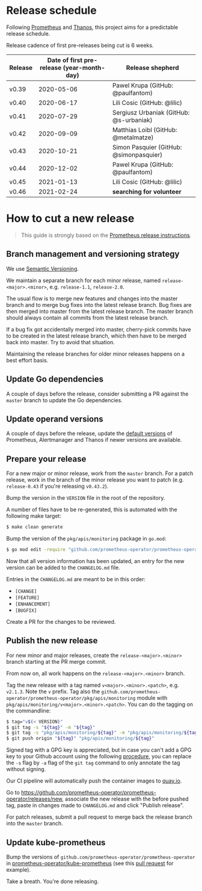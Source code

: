 # Release schedule

Following [Prometheus](https://github.com/prometheus/prometheus/blob/master/RELEASE.md) and [Thanos](https://github.com/thanos-io/thanos/blob/master/docs/release-process.md), this project aims for a predictable release schedule.

Release cadence of first pre-releases being cut is 6 weeks.

| Release | Date of first pre-release (year-month-day) | Release shepherd                            |
|---------|--------------------------------------------|---------------------------------------------|
| v0.39   | 2020-05-06                                 | Pawel Krupa (GitHub: @paulfantom)           |
| v0.40   | 2020-06-17                                 | Lili Cosic (GitHub: @lilic)                 |
| v0.41   | 2020-07-29                                 | Sergiusz Urbaniak (GitHub: @s-urbaniak)     |
| v0.42   | 2020-09-09                                 | Matthias Loibl (GitHub: @metalmatze)        |
| v0.43   | 2020-10-21                                 | Simon Pasquier (GitHub: @simonpasquier)     |
| v0.44   | 2020-12-02                                 | Pawel Krupa (GitHub: @paulfantom)           |
| v0.45   | 2021-01-13                                 | Lili Cosic (GitHub: @lilic)                 |
| v0.46   | 2021-02-24                                 | **searching for volunteer**                 |

# How to cut a new release

> This guide is strongly based on the [Prometheus release instructions](https://github.com/prometheus/prometheus/blob/master/RELEASE.md).

## Branch management and versioning strategy

We use [Semantic Versioning](http://semver.org/).

We maintain a separate branch for each minor release, named `release-<major>.<minor>`, e.g. `release-1.1`, `release-2.0`.

The usual flow is to merge new features and changes into the master branch and to merge bug fixes into the latest release branch. Bug fixes are then merged into master from the latest release branch. The master branch should always contain all commits from the latest release branch.

If a bug fix got accidentally merged into master, cherry-pick commits have to be created in the latest release branch, which then have to be merged back into master. Try to avoid that situation.

Maintaining the release branches for older minor releases happens on a best effort basis.

## Update Go dependencies

A couple of days before the release, consider submitting a PR against the `master` branch to update the Go dependencies.

## Update operand versions

A couple of days before the release, update the [default versions](https://github.com/prometheus-operator/prometheus-operator/blob/f6ce472ecd6064fb6769e306b55b149dfb6af903/pkg/operator/defaults.go#L20-L31) of Prometheus, Alertmanager and Thanos if newer versions are available.

## Prepare your release

For a new major or minor release, work from the `master` branch. For a patch release, work in the branch of the minor release you want to patch (e.g. `release-0.43` if you're releasing `v0.43.2`).

Bump the version in the `VERSION` file in the root of the repository.

A number of files have to be re-generated, this is automated with the following make target:

```bash
$ make clean generate
```

Bump the version of the `pkg/apis/monitoring` package in `go.mod`:

```bash
$ go mod edit -require "github.com/prometheus-operator/prometheus-operator/pkg/apis/monitoring@v$(< VERSION)"
```

Now that all version information has been updated, an entry for the new version can be added to the `CHANGELOG.md` file.

Entries in the `CHANGELOG.md` are meant to be in this order:

* `[CHANGE]`
* `[FEATURE]`
* `[ENHANCEMENT]`
* `[BUGFIX]`

Create a PR for the changes to be reviewed.

## Publish the new release

For new minor and major releases, create the `release-<major>.<minor>` branch starting at the PR merge commit.

From now on, all work happens on the `release-<major>.<minor>` branch.

Tag the new release with a tag named `v<major>.<minor>.<patch>`, e.g. `v2.1.3`. Note the `v` prefix. Tag also the `github.com/prometheus-operator/prometheus-operator/pkg/apis/monitoring` module with `pkg/apis/monitoring/v<major>.<minor>.<patch>`. You can do the tagging on the commandline:

```bash
$ tag="v$(< VERSION)"
$ git tag -s "${tag}" -m "${tag}"
$ git tag -s "pkg/apis/monitoring/${tag}" -m "pkg/apis/monitoring/${tag}"
$ git push origin "${tag}" "pkg/apis/monitoring/${tag}"
```

Signed tag with a GPG key is appreciated, but in case you can't add a GPG key to your Github account using the following [procedure](https://help.github.com/articles/generating-a-gpg-key/), you can replace the `-s` flag by `-a` flag of the `git tag` command to only annotate the tag without signing.

Our CI pipeline will automatically push the container images to [quay.io](https://quay.io/organization/prometheus-operator).

Go to  https://github.com/prometheus-operator/prometheus-operator/releases/new, associate the new release with the before pushed tag, paste in changes made to `CHANGELOG.md` and click "Publish release".

For patch releases, submit a pull request to merge back the release branch into the `master` branch.

## Update kube-prometheus

Bump the versions of `github.com/prometheus-operator/prometheus-operator` in [prometheus-operator/kube-prometheus](https://github.com/prometheus-operator/kube-prometheus) (see this [pull request](https://github.com/prometheus-operator/kube-prometheus/pull/674) for example).

Take a breath. You're done releasing.
